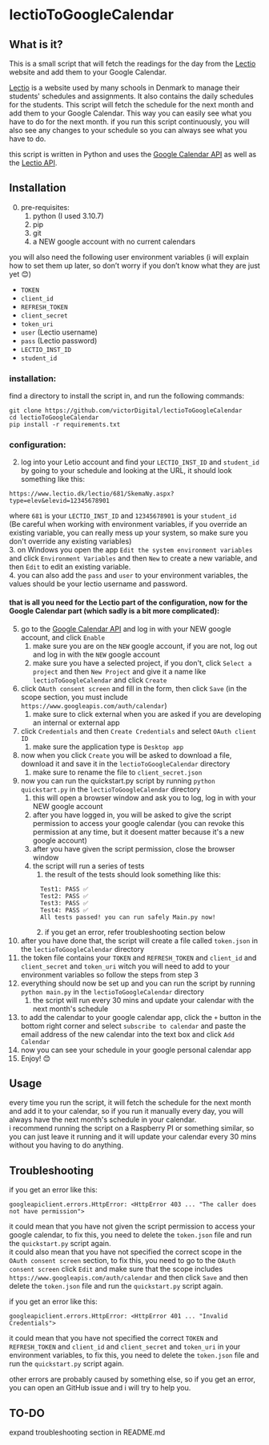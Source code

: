 # lectioToGoogleCalendar
## What is it?
This is a small script that will fetch the readings for the day from the [Lectio](https://www.lectio.dk/) website and add them to your Google Calendar.

[Lectio](https://www.lectio.dk/) is a website used by many schools in Denmark to manage their students' schedules and assignments. It also contains the daily schedules for the students. This script will fetch the schedule for the next month and add them to your Google Calendar. This way you can easily see what you have to do for the next month. if you run this script continuously, you will also see any changes to your schedule so you can always see what you have to do.

this script is written in Python and uses the [Google Calendar API](https://developers.google.com/calendar/) as well as the [Lectio API](https://github.com/HSPDev/lectio).
## Installation
0. pre-requisites:  
     1. python (I used 3.10.7)  
     2. pip  
     3. git  
     4. a NEW google account with no current calendars  

you will also need the following user environment variables (i will explain how to set them up later, so don’t worry if you don’t know what they are just yet 😊)  
* `TOKEN` 
* `client_id`
* `REFRESH_TOKEN`
* `client_secret`
* `token_uri`
* `user` (Lectio username)
* `pass` (Lectio password)
* `LECTIO_INST_ID`
* `student_id`

### installation:
find a directory to install the script in, and run the following commands:
```
git clone https://github.com/victorDigital/lectioToGoogleCalendar
cd lectioToGoogleCalendar
pip install -r requirements.txt
```
### configuration:
2. log into your Letio account and find your `LECTIO_INST_ID` and `student_id` by going to your schedule and looking at the URL, it should look something like this:
```
https://www.lectio.dk/lectio/681/SkemaNy.aspx?type=elev&elevid=12345678901
```
where `681` is your `LECTIO_INST_ID` and `12345678901` is your `student_id`  
(Be careful when working with environment variables, if you override an existing variable, you can really mess up your system, so make sure you don't override any existing variables)  
3. on Windows you open the app `Edit the system environment variables` and click `Environment Variables` and then `New` to create a new variable, and then `Edit` to edit an existing variable.  
4. you can also add the `pass` and `user` to your environment variables, the values should be your lectio username and password.  
#### that is all you need for the Lectio part of the configuration, now for the Google Calendar part (which sadly is a bit more complicated):  
5. go to the [Google Calendar API](https://console.developers.google.com/apis/library/calendar-json.googleapis.com) and log in with your NEW google account, and click `Enable`
   1. make sure you are on the `NEW` google account, if you are not, log out and log in with the `NEW` google account
   2. make sure you have a selected project, if you don't, click `Select a project` and then `New Project` and give it a name like `lectioToGoogleCalendar` and click `Create`
6. click `OAuth consent screen` and fill in the form, then click `Save` (in the scope section, you must include `https://www.googleapis.com/auth/calendar`)
   1. make sure to click external when you are asked if you are developing an internal or external app
7. click `Credentials` and then `Create Credentials` and select `OAuth client ID`
   1. make sure the application type is `Desktop app`
8. now when you click `Create` you will be asked to download a file, download it and save it in the `lectioToGoogleCalendar` directory
   1. make sure to rename the file to `client_secret.json`
9. now you can run the quickstart.py script by running ```python quickstart.py``` in the `lectioToGoogleCalendar` directory
   1. this will open a browser window and ask you to log, log in with your NEW google account
   2. after you have logged in, you will be asked to give the script permission to access your google calendar (you can revoke this permission at any time, but it doesent matter because it's a new google account)
   3. after you have given the script permission, close the browser window  
   4. the script will run a series of tests  
      1.  the result of the tests should look something like this:
      ```
        Test1: PASS ✅  
        Test2: PASS ✅  
        Test3: PASS ✅  
        Test4: PASS ✅  
        All tests passed! you can run safely Main.py now!  
      ```
      2.  if you get an error, refer troubleshooting section below
10. after you have done that, the script will create a file called `token.json` in the `lectioToGoogleCalendar` directory  
11. the token file contains your `TOKEN` and `REFRESH_TOKEN` and `client_id` and `client_secret` and `token_uri` witch you will need to add to your environment variables so follow the steps from step 3
12. everything should now be set up and you can run the script by running ```python main.py``` in the `lectioToGoogleCalendar` directory
    1.  the script will run every 30 mins and update your calendar with the next month's schedule
13. to add the calendar to your google calendar app, click the `+` button in the bottom right corner and select `subscribe to calendar` and paste the email address of the new calendar into the text box and click `Add Calendar`
14. now you can see your schedule in your google personal calendar app
15. Enjoy! 😊

## Usage
every time you run the script, it will fetch the schedule for the next month and add it to your calendar, so if you run it manually every day, you will always have the next month's schedule in your calendar.  
i recommend running the script on a Raspberry PI or something similar, so you can just leave it running and it will update your calendar every 30 mins without you having to do anything.  

## Troubleshooting
if you get an error like this:
```
googleapiclient.errors.HttpError: <HttpError 403 ... "The caller does not have permission">
```
it could mean that you have not given the script permission to access your google calendar, to fix this, you need to delete the `token.json` file and run the `quickstart.py` script again.  
it could also mean that you have not specified the correct scope in the `OAuth consent screen` section, to fix this, you need to go to the `OAuth consent screen` click `Edit` and make sure that the scope includes `https://www.googleapis.com/auth/calendar` and then click `Save` and then delete the `token.json` file and run the `quickstart.py` script again.  

if you get an error like this:
```
googleapiclient.errors.HttpError: <HttpError 401 ... "Invalid Credentials">
```
it could mean that you have not specified the correct `TOKEN` and `REFRESH_TOKEN` and `client_id` and `client_secret` and `token_uri` in your environment variables, to fix this, you need to delete the `token.json` file and run the `quickstart.py` script again.  

other errors are probably caused by something else, so if you get an error, you can open an GitHub issue and i will try to help you.

## TO-DO
expand troubleshooting section in README.md